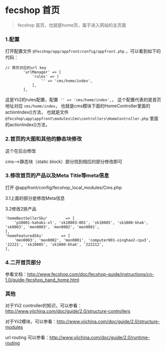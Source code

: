 fecshop 首页
=============

> fecshop 首页，也就是home页，属于进入网站的主页面

### 1.配置

打开配置文件 `@fecshop/app/appfront/config/appfront.php`
，可以看到如下的代码：

```
// 首页对应的url key
        'urlManager' => [
            'rules' => [
                '' => 'cms/home/index',
            ],
        ],
```        
        
这是Yii2的rules配置，配置` '' => 'cms/home/index',`，
这个配置代表的是首页地址对应 `cms/home/index`，
也就是cms模块下面的HomeController里面的actionIndex()方法，
也就是文件 `@fecshop\app\appfront\modules\Cms\controllers\HomeController.php`
里面的actionIndex()方法，


### 2.首页的大图和其他的静态块修改

这个在后台修改

cms-->静态块（static block）部分找到相应的部分修改即可

### 3.修改首页的产品以及Meta Title等meta信息

打开 @appfront/config/fecshop_local_modules/Cms.php 

3.1上面的部分是修改Meta信息




3.2修改2排产品

```
'homeBestSellerSku'        => [
    'p10001-kahaki-xl', 'sk10003-001', 'sk10005', 'sk1000-khak', 'sk0003', 'men0003', 'men0002', 'men0001',
],
'homeFeaturedSku'        => [
    'men0003', 'men0002', 'men0001', 'computer001-xinghao2-cpu3', '22221', 'sk10005', 'sk1000-khak', '222212',
],
```

### 4.二开首页部分

参看文档：http://www.fecshop.com/doc/fecshop-guide/instructions/cn-1.0/guide-fecshop_hand_home.html



### 其他


对于Yii2 controller的知识，可以参看：http://www.yiichina.com/doc/guide/2.0/structure-controllers

对于Yii2模块，可以参看：http://www.yiichina.com/doc/guide/2.0/structure-modules

url routing 可以参看：http://www.yiichina.com/doc/guide/2.0/runtime-routing
 
        
        
        
        
        
        
        
        
        
        
        
        